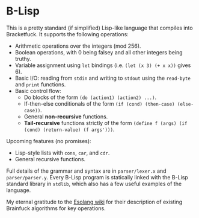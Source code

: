 # B-Lisp

This is a pretty standard (if simplified) Lisp-like language that compiles into Bracketfuck. It supports the following operations:
- Arithmetic operations over the integers (mod 256).
- Boolean operations, with 0 being falsey and all other integers being truthy.
- Variable assignment using `let` bindings (i.e. `(let (x 3) (+ x x))` gives 6).
- Basic I/O: reading from `stdin` and writing to `stdout` using the `read-byte` and `print` functions.
- Basic control flow:
    - Do blocks of the form `(do (action1) (action2) ...)`.
    - If-then-else conditionals of the form `(if (cond) (then-case) (else-case))`.
    - General **non-recursive** functions.
    - **Tail-recursive** functions strictly of the form `(define f (args) (if (cond) (return-value) (f args')))`.

Upcoming features (no promises):
- Lisp-style lists with `cons`, `car`, and `cdr`.
- General recursive functions.

Full details of the grammar and syntax are in `parser/lexer.x` and `parser/parser.y`. Every B-Lisp program is statically linked with the B-Lisp standard library in `stdlib`, which also has a few useful examples of the language.

My eternal gratitude to the [Esolang wiki](https://esolangs.org/wiki/Brainfuck_algorithms) for their description of existing Brainfuck algorithms for key operations.